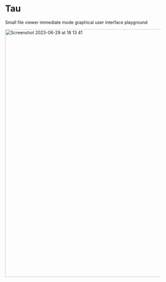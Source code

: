 # Tau
Small file viewer immediate mode graphical user interface playground

<img width="801" alt="Screenshot 2023-06-29 at 18 13 41" src="https://github.com/vurtun/tau/assets/8057201/500b6ec2-29f6-4b74-b9df-8b7c6d493754">

